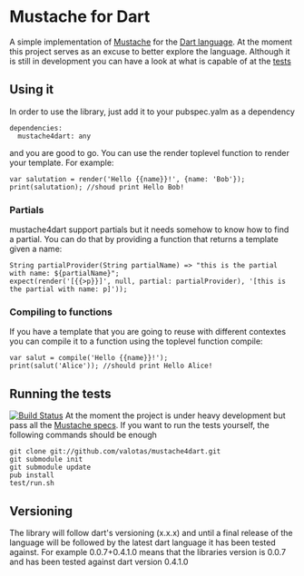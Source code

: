 Mustache for Dart
=================
A simple implementation of [Mustache][mustache] for the [Dart language][dart]. 
At the moment this project serves as an excuse to better explore the language. 
Although it is still in development you can have a look at what is capable of 
at the [tests][tests]

Using it
--------
In order to use the library, just add it to your pubspec.yalm as a dependency

	dependencies:
	  mustache4dart: any

and you are good to go. You can use the render toplevel function to render your template.
For example:

	var salutation = render('Hello {{name}}!', {name: 'Bob'});
	print(salutation); //shoud print Hello Bob!
	
### Partials
mustache4dart support partials but it needs somehow to know how to find a partial. You can
do that by providing a function that returns a template given a name:

	String partialProvider(String partialName) => "this is the partial with name: ${partialName}";
	expect(render('[{{>p}}]', null, partial: partialProvider), '[this is the partial with name: p]'));

### Compiling to functions
If you have a template that you are going to reuse with different contextes you can compile
it to a function using the toplevel function compile:

	var salut = compile('Hello {{name}}!');
	print(salut('Alice')); //should print Hello Alice! 

Running the tests
-----------------
[![Build Status](https://drone.io/github.com/valotas/mustache4dart/status.png)](https://drone.io/github.com/valotas/mustache4dart/latest)
At the moment the project is under heavy development but pass all the [Mustache specs][specs]. 
If you want to run the tests yourself, the following commands should be enough

	git clone git://github.com/valotas/mustache4dart.git
	git submodule init
	git submodule update 
	pub install
	test/run.sh
	
Versioning
----------
The library will follow dart's versioning (x.x.x) and until a final release of the language will be 
followed by the latest dart language it has been tested against. For example 0.0.7+0.4.1.0 means that
the libraries version is 0.0.7 and has been tested against dart version 0.4.1.0
	
[mustache]: http://mustache.github.com/
[dart]: http://www.dartlang.org/
[tests]: http://github.com/valotas/mustache4dart/blob/master/test/mustache_tests.dart
[specs]: http://github.com/mustache/spec